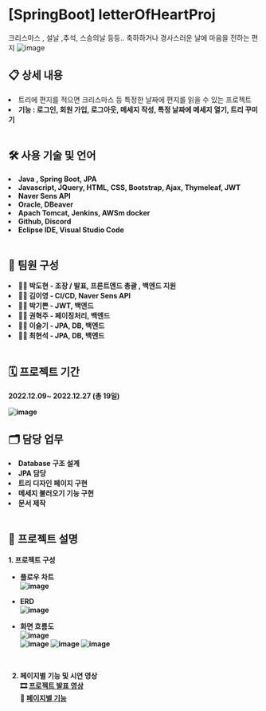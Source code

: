 # [SpringBoot] letterOfHeartProj
크리스마스 , 설날 ,추석, 스승의날 등등.. 축하하거나 경사스러운 날에 마음을 전하는 편지
![image](https://user-images.githubusercontent.com/116873132/211610840-8f202f32-e83e-45be-9a27-6fdd9fdb1ac6.png)



<h2>📋 상세 내용</h2>

<li>
 트리에 편지를 적으면 크리스마스 등 특정한 날짜에 편지를 읽을 수 있는 프로젝트 </br>
</li>
<li>
 <b>기능 : 로그인, 회원 가입, 로그아웃, 메세지 작성, 특정 날짜에 메세지 열기, 트리 꾸미기</b></br>
</li>
</br>

<h2>🛠️ 사용 기술 및 언어</h2>
<li>
  <b>Java , Spring Boot, JPA<b/>
</li>
<li>
  <b>Javascript, JQuery, HTML, CSS, Bootstrap, Ajax, Thymeleaf, JWT</b>
</li>
<li>
  <b>Naver Sens API</b>
</li>
<li>
  <b>Oracle, DBeaver</b>
</li>
<li>
  <b>Apach Tomcat, Jenkins, AWSm docker</b>
</li>
<li>
  <b>Github, Discord</b>
</li>
<li>
  <b>Eclipse IDE, Visual Studio Code</b>
</li>
</br>

<h2>🤝 팀원 구성</h2>
<li>
  <b>👨‍💻 박도현</b> -  조장 / 발표, 프론트엔드 총괄 , 백엔드 지원
</li>
<li>
  <b>👩‍💻 김이영</b> - CI/CD, Naver Sens API
</li>
<li>
  <b> 👩‍💻 박기쁜</b> - JWT, 백엔드
</li>
<li>
   <b> 👨‍💻 권혁주</b> - 페이징처리, 백엔드
</li>
<li>
   <b> 👩‍💻 이슬기</b> - JPA, DB, 백엔드
</li>
<li>
   <b> 👨‍💻 최현석</b> - JPA, DB, 백엔드
</li>
</br>

<h2>🗓️ 프로젝트 기간</h2>
2022.12.09~ 2022.12.27 (총 19일)

![image](https://user-images.githubusercontent.com/116873132/211613161-a44e8631-6384-46ac-8d71-c3a57ea54371.png)
</br>

<h2>🗂️ 담당 업무 </h2>

<li>
  <b>Database 구조 설계</b>
</li>
<li>
  <b>JPA 담당</b>
</li>
<li>
  <b>트리 디자인 페이지 구현</b>
</li>
<li>
  <b>메세지 불러오기 기능 구현</b>
</li>
<li>
  <b>문서 제작</b>
</li>
</br>

<h2>📖 프로젝트 설명 </h2>
1. 프로젝트 구성

- <b>플로우 차트</b> </br>
![image](https://user-images.githubusercontent.com/116873132/211614387-be3db50e-9d04-4388-bb73-a5f756636d85.png)</br>

- <b>ERD</b></br>
![image](https://user-images.githubusercontent.com/116873132/211614471-7cba05d4-f687-4ac2-8a7c-5f238235117a.png)</br>

- <b>화면 흐름도</b></br>
![image](https://user-images.githubusercontent.com/116873132/211614056-0b7de707-86c2-4cb9-8420-6b79b8b17431.png)</br>
![image](https://user-images.githubusercontent.com/116873132/211614553-c7ba0579-0b70-4454-93c9-238fbf349ce8.png)
![image](https://user-images.githubusercontent.com/116873132/211614613-7f139e79-1062-45ba-ba45-85dd8ca70e22.png)
![image](https://user-images.githubusercontent.com/116873132/211614655-9a0a7ee1-3e7e-48f3-bc82-bd7ce04ec2c0.png)



</br>

2. 페이지별 기능 및 시연 영상 </br>
🎞️ <a href="https://www.youtube.com/watch?v=iO9GlcErjBk">프로젝트 발표 영상</a> </br>
🎠 <a href="https://relic-payment-6b2.notion.site/SpringBoot-LetterOfHeart-c780ad69c8bf4429a6ffcdc67aae02d4">페이지별 기능</a> </br>

